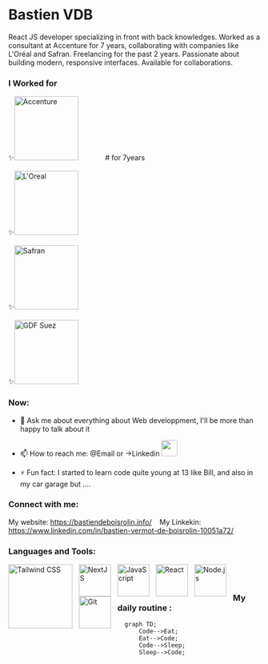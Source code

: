 <!--
**Bastien repo** is a ✨ _special_ ✨ repository because its `README.md` (this file) appears on your GitHub profile.
-->

# Bastien VDB
React JS developer specializing in front with back knowledges. Worked as a consultant at Accenture for 7 years, collaborating with companies like L'Oréal and Safran. Freelancing for the past 2 years. Passionate about building modern, responsive interfaces. Available for collaborations.

### I Worked for
<p align="left">
  ✨<img alt="Accenture" width="128px" src="https://upload.wikimedia.org/wikipedia/commons/c/cd/Accenture.svg" style="margin-right: 50px;" /> # for 7years <br><br>
  ✨<img alt="L'Oreal" width="128px" src="https://upload.wikimedia.org/wikipedia/commons/9/9d/L%27Or%C3%A9al_logo.svg" style="margin-right: 50px;" /> <br><br>
  ✨<img alt="Safran" width="128px" src="https://upload.wikimedia.org/wikipedia/commons/a/a6/Logo_Safran.svg" style="margin-right: 50px;" /> <br><br>
  ✨<img alt="GDF Suez" width="128px" src="https://upload.wikimedia.org/wikipedia/it/a/a8/GDF_Suez.svg" style="margin-right: 50px;" />
</p>



### Now:

- 💬 Ask me about everything about Web developpment, I'll be more than happy to talk about it
- 📫 How to reach me: @Email or ->Linkedin
  <img style="width:32px" href="httpslinkedin.com/in/bastien-vermot-de-boisrolin-10051a72/" src="https://cdn.jsdelivr.net/gh/devicons/devicon/icons/linkedin/linkedin-original.svg" />
          
- ⚡ Fun fact: I started to learn code quite young at 13 like Bill, and also in my car garage but ....


### Connect with me:
My website: https://bastiendeboisrolin.info/
&nbsp;&nbsp;
My Linkekin: https://www.linkedin.com/in/bastien-vermot-de-boisrolin-10051a72/

### Languages and Tools:

<img align="left" alt="Tailwind CSS" width="128px" src="https://cdn.jsdelivr.net/gh/devicons/devicon/icons/tailwindcss/tailwindcss-original-wordmark.svg" style="padding-right:10px;" />
<img align="left" alt="NextJS" width="64px" src="https://cdn.jsdelivr.net/gh/devicons/devicon/icons/nextjs/nextjs-original.svg" style="padding-right:10px;" />
<img align="left" alt="JavaScript" width="64px" src="https://cdn.jsdelivr.net/gh/devicons/devicon/icons/javascript/javascript-original.svg" style="padding-right:10px;" />
<img align="left" alt="React" width="64px" src="https://cdn.jsdelivr.net/gh/devicons/devicon/icons/react/react-original.svg" style="padding-right:10px;" />
<img align="left" alt="Node.js" width="64px" src="https://cdn.jsdelivr.net/gh/devicons/devicon/icons/nodejs/nodejs-original.svg" style="padding-right:10px;" />
<img align="left" alt="Git" width="64px" src="https://cdn.jsdelivr.net/gh/devicons/devicon/icons/git/git-original.svg" style="padding-right:10px;" />


<br />
<br />

### My daily routine :

```mermaid
  graph TD;
      Code-->Eat;
      Eat-->Code;
      Code-->Sleep;
      Sleep-->Code;
```


[website]: https://bastiendeboisrolin.info/
[Linkedin]: https://www.linkedin.com/in/bastien-vermot-de-boisrolin-10051a72/
